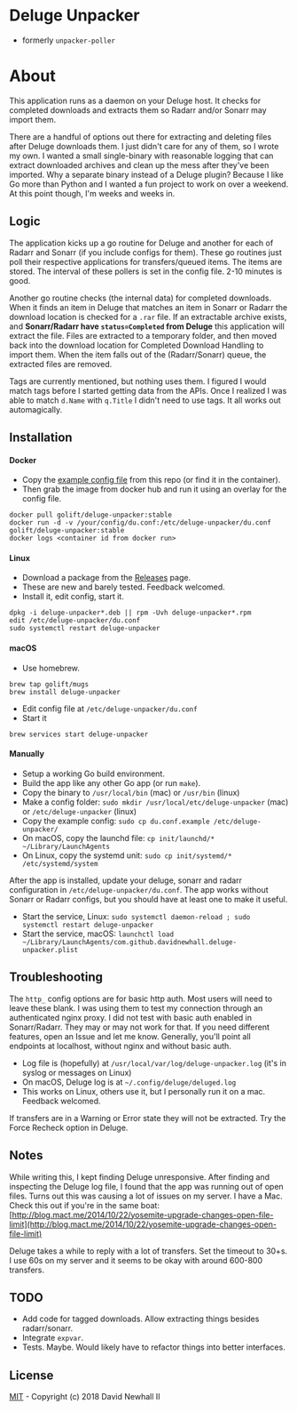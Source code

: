 # Deluge Unpacker

-   formerly `unpacker-poller`

# About

This application runs as a daemon on your Deluge host. It checks for completed
downloads and extracts them so Radarr and/or Sonarr may import them.

There are a handful of options out there for extracting and deleting files after
Deluge downloads them. I just didn't care for any of them, so I wrote my own. I
wanted a small single-binary with reasonable logging that can extract downloaded
archives and clean up the mess after they've been imported. Why a separate binary
instead of a Deluge plugin? Because I like Go more than Python and I wanted a fun
project to work on over a weekend. At this point though, I'm weeks and weeks in.

## Logic

The application kicks up a go routine for Deluge and another for each of Radarr
and Sonarr (if you include configs for them). These go routines just poll their
respective applications for transfers/queued items. The items are stored. The
interval of these pollers is set in the config file. 2-10 minutes is good.

Another go routine checks (the internal data) for completed downloads. When it
finds an item in Deluge that matches an item in Sonarr or Radarr the download
location is checked for a `.rar` file. If an extractable archive exists, and
**Sonarr/Radarr have `status=Completed` from Deluge** this application will
extract the file. Files are extracted to a temporary folder, and then moved back
into the download location for Completed Download Handling to import them. When
the item falls out of the (Radarr/Sonarr) queue, the extracted files are removed.

Tags are currently mentioned, but nothing uses them. I figured I would match tags
before I started getting data from the APIs. Once I realized I was able to match
`d.Name` with `q.Title` I didn't need to use tags. It all works out automagically.

## Installation

#### Docker

-   Copy the [example config file](examples/du.conf.example) from this repo (or find it in the container).
-   Then grab the image from docker hub and run it using an overlay for the config file.
```
docker pull golift/deluge-unpacker:stable
docker run -d -v /your/config/du.conf:/etc/deluge-unpacker/du.conf golift/deluge-unpacker:stable
docker logs <container id from docker run>
```

#### Linux

-   Download a package from the [Releases](https://github.com/davidnewhall/deluge-unpacker/releases) page.
-   These are new and barely tested. Feedback welcomed.
-   Install it, edit config, start it.
```shell
dpkg -i deluge-unpacker*.deb || rpm -Uvh deluge-unpacker*.rpm
edit /etc/deluge-unpacker/du.conf
sudo systemctl restart deluge-unpacker
```

#### macOS

-   Use homebrew.
```shell
brew tap golift/mugs
brew install deluge-unpacker
```
-   Edit config file at `/etc/deluge-unpacker/du.conf`
-   Start it
```shell
brew services start deluge-unpacker
```

#### Manually

-   Setup a working Go build environment.
-   Build the app like any other Go app (or run `make`).
-   Copy the binary to `/usr/local/bin` (mac) or `/usr/bin` (linux)
-   Make a config folder: `sudo mkdir /usr/local/etc/deluge-unpacker` (mac) or `/etc/deluge-unpacker` (linux)
-   Copy the example config: `sudo cp du.conf.example /etc/deluge-unpacker/`
-   On macOS, copy the launchd file: `cp init/launchd/* ~/Library/LaunchAgents`
-   On Linux, copy the systemd unit: `sudo cp init/systemd/* /etc/systemd/system`

After the app is installed, update your deluge, sonarr and radarr configuration
in `/etc/deluge-unpacker/du.conf`. The app works without Sonarr or Radarr
configs, but you should have at least one to make it useful.

-   Start the service, Linux: `sudo systemctl daemon-reload ; sudo systemctl restart deluge-unpacker`
-   Start the service, macOS: `launchctl load ~/Library/LaunchAgents/com.github.davidnewhall.deluge-unpacker.plist`

## Troubleshooting

The `http_` config options are for basic http auth. Most users will need to
leave these blank. I was using them to test my connection through an authenticated
nginx proxy. I did not test with basic auth enabled in Sonarr/Radarr. They may
or may not work for that. If you need different features, open an Issue and let me
know. Generally, you'll point all endpoints at localhost, without nginx and without
basic auth.

-   Log file is (hopefully) at `/usr/local/var/log/deluge-unpacker.log` (it's in syslog or messages on Linux)
-   On macOS, Deluge log is at `~/.config/deluge/deluged.log`
-   This works on Linux, others use it, but I personally run it on a mac. Feedback welcomed.

If transfers are in a Warning or Error state they will not be extracted. Try
the Force Recheck option in Deluge.

## Notes

While writing this, I kept finding Deluge unresponsive. After finding and inspecting
the Deluge log file, I found that the app was running out of open files. Turns out
this was causing a lot of issues on my server. I have a Mac. Check this out if you're
in the same boat:
[http://blog.mact.me/2014/10/22/yosemite-upgrade-changes-open-file-limit](http://blog.mact.me/2014/10/22/yosemite-upgrade-changes-open-file-limit)

Deluge takes a while to reply with a lot of transfers. Set the timeout to 30+s.
I use 60s on my server and it seems to be okay with around 600-800 transfers.

## TODO

-   Add code for tagged downloads. Allow extracting things besides radarr/sonarr.
-   Integrate `expvar`.
-   Tests. Maybe. Would likely have to refactor things into better interfaces.

## License

[MIT](LICENSE) - Copyright (c) 2018 David Newhall II
